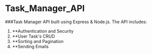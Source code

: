 # Task_Manager_API
###Task Manager API built using Express &amp; Node.js. The API includes:
1. **Authentication and Security
2. **User Task's CRUD
3. **Sorting and Pagination
4. **Sending Emails
